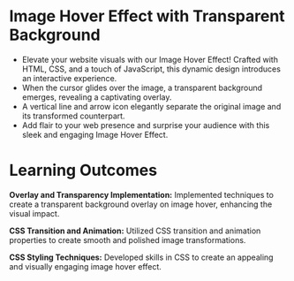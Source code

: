 # Image Hover Effect with Transparent Background
* Elevate your website visuals with our Image Hover Effect! Crafted with HTML, CSS, and a touch of JavaScript, this dynamic design introduces an interactive experience.
* When the cursor glides over the image, a transparent background emerges, revealing a captivating overlay.
* A vertical line and arrow icon elegantly separate the original image and its transformed counterpart.
* Add flair to your web presence and surprise your audience with this sleek and engaging Image Hover Effect.

# Learning Outcomes

**Overlay and Transparency Implementation:**
Implemented techniques to create a transparent background overlay on image hover, enhancing the visual impact.

**CSS Transition and Animation:**
Utilized CSS transition and animation properties to create smooth and polished image transformations.

**CSS Styling Techniques:**
Developed skills in CSS to create an appealing and visually engaging image hover effect.

